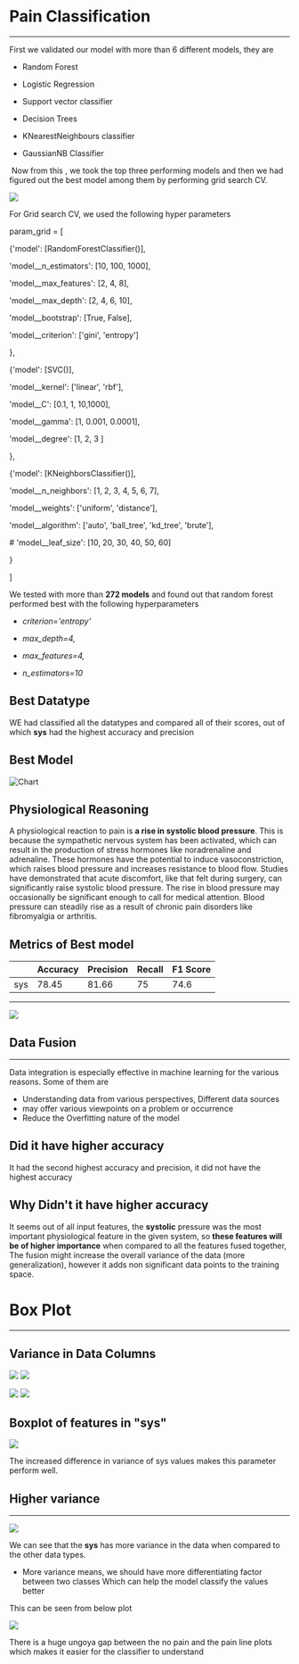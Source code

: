 # Pain Classification
---



First we validated our model with more than 6 different models, they are

-   Random Forest

-   Logistic Regression

-   Support vector classifier

-   Decision Trees

-   KNearestNeighbours classifier

-   GaussianNB Classifier

 Now from this , we took the top three performing models and then we had
figured out the best model among them by performing grid search CV.

![](images/media/image1.png)

For Grid search CV, we used the following hyper parameters

param_grid = \[

{\'model\': \[RandomForestClassifier()\],

\'model\_\_n_estimators\': \[10, 100, 1000\],

\'model\_\_max_features\': \[2, 4, 8\],

\'model\_\_max_depth\': \[2, 4, 6, 10\],

\'model\_\_bootstrap\': \[True, False\],

\'model\_\_criterion\': \[\'gini\', \'entropy\'\]

},

{\'model\': \[SVC()\],

\'model\_\_kernel\': \[\'linear\', \'rbf\'\],

\'model\_\_C\': \[0.1, 1, 10,1000\],

\'model\_\_gamma\': \[1, 0.001, 0.0001\],

\'model\_\_degree\': \[1, 2, 3 \]

},

{\'model\': \[KNeighborsClassifier()\],

\'model\_\_n_neighbors\': \[1, 2, 3, 4, 5, 6, 7\],

\'model\_\_weights\': \[\'uniform\', \'distance\'\],

\'model\_\_algorithm\': \[\'auto\', \'ball_tree\', \'kd_tree\',
\'brute\'\],

\# \'model\_\_leaf_size\': \[10, 20, 30, 40, 50, 60\]

}

\]

We tested with more than **272 models** and found out that random forest
performed best with the following hyperparameters

-   *criterion=\'entropy\'*

-   *max_depth=4,*

-   *max_features=4,*

-   *n_estimators=10*

## Best Datatype

WE had classified all the datatypes and compared all of their scores,
out of which **sys** had the highest accuracy and precision

## Best Model

![Chart](images/media/image12.png)

## Physiological Reasoning

A physiological reaction to pain is **a rise in systolic blood
pressure**. This is because the sympathetic nervous system has been
activated, which can result in the production of stress hormones like
noradrenaline and adrenaline. These hormones have the potential to
induce vasoconstriction, which raises blood pressure and increases
resistance to blood flow. Studies have demonstrated that acute
discomfort, like that felt during surgery, can significantly raise
systolic blood pressure. The rise in blood pressure may occasionally be
significant enough to call for medical attention. Blood pressure can
steadily rise as a result of chronic pain disorders like fibromyalgia or
arthritis.

## Metrics of Best model

|            |     Accuracy    |     Precision    |     Recall    |     F1 Score    |
|------------|-----------------|------------------|---------------|-----------------|
|     sys    |     78.45       |     81.66        |     75        |     74.6        |      **74.6**

  --------------------------------------------------------------------------

![](images/media/image4.png)

## Data Fusion
---


Data integration is especially effective in machine learning for the
various reasons. Some of them are

-   Understanding data from various perspectives, Different data sources
- may offer various viewpoints on a problem or occurrence
-   Reduce the Overfitting nature of the model

## Did it have higher accuracy

It had the second highest accuracy and precision, it did not have the
highest accuracy

## Why Didn't it have higher accuracy

It seems out of all input features, the **systolic** pressure was the
most important physiological feature in the given system, so **these
features will be of higher importance** when compared to all the
features fused together, The fusion might increase the overall variance
of the data (more generalization), however it adds non significant data
points to the training space.

# Box Plot
---


## Variance in Data Columns

![](images/media/image9.png)
![](images/media/image11.png)

![](images/media/image8.png)
![](images/media/image3.png)

## Boxplot of features in "sys"

![](images/media/image10.png)

The increased difference in variance of sys values makes this parameter
perform well.

## Higher variance
---

![](images/media/image5.png)

We can see that the **sys** has more variance in the data when compared
to the other data types.

-   More variance means, we should have more differentiating factor between two classes Which can help the model classify the values better

This can be seen from below plot

![](images/media/image7.png)

There is a huge ungoya gap between the no pain and the pain line plots
which makes it easier for the classifier to understand
